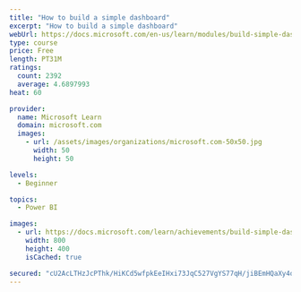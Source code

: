 ```yaml
---
title: "How to build a simple dashboard"
excerpt: "How to build a simple dashboard"
webUrl: https://docs.microsoft.com/en-us/learn/modules/build-simple-dashboard/
type: course
price: Free
length: PT31M
ratings:
  count: 2392
  average: 4.6897993
heat: 60

provider:
  name: Microsoft Learn
  domain: microsoft.com
  images:
    - url: /assets/images/organizations/microsoft.com-50x50.jpg
      width: 50
      height: 50

levels:
  - Beginner

topics:
  - Power BI

images:
  - url: https://docs.microsoft.com/learn/achievements/build-simple-dashboard-social.png
    width: 800
    height: 400
    isCached: true

secured: "cU2AcLTHzJcPThk/HiKCd5wfpkEeIHxi73JqC527VgYS77qH/jiBEmHQaXy4q+cI7xpxx/y8GeD1uoavMhqL1fEEteu/7DDdW3TFRgsMIfP8Q70pvQz72wPjYUtFHxWpi+KXWYNLX4woX+/iYbQOnOdQZ4cj71tAm3TfINPM+e+fMDbI6NIVPy4nv9kj6mVAOEtcq+LJPl0s70JtJCDUsrYe0GxGoyoem3USF1M9S4LwYQbeAkyXW4kfbDTioSdrXOBfucOII5/2PyXaGPx2Nv9F1uQCikcceDapV9ePbwqO0i1AmgW4oB9VjqQrzm55EU0pX3prYSXfRDxcP10KjbLMUuRViK3lb6du0xPYn/62fo8Rxx1l8hRCQGX7LCSlgLcpu/z6zLakLvM4Hqo3S27CGVP5MD+NacDiQJx/eJw=;3Q6zdbQ4K2ePpn8z+w23kg=="
---
```


